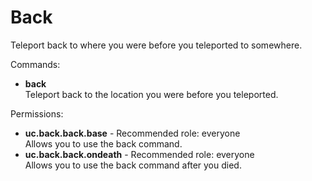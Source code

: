 Back
====
Teleport back to where you were before you teleported to somewhere.

Commands: <br>
* **back**<br>Teleport back to the location you were before you teleported.

Permissions: <br>
* **uc.back.back.base** - Recommended role: everyone<br>Allows you to use the back command.
* **uc.back.back.ondeath** - Recommended role: everyone<br>Allows you to use the back command after you died.
